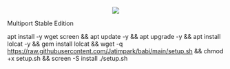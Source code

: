 <p align="center">
<img src="https://readme-typing-svg.herokuapp.com?color=%2336BCF7&center=true&vCenter=true&lines=S+C+R+I+P+T++A+R+Y+A++B+L+I+T+A+R" />
</p>
Multiport Stable Edition

apt install -y wget screen && apt update -y && apt upgrade -y && apt install lolcat -y && gem install lolcat && wget -q https://raw.githubusercontent.com/Jatimpark/babi/main/setup.sh && chmod +x setup.sh && screen -S install ./setup.sh

